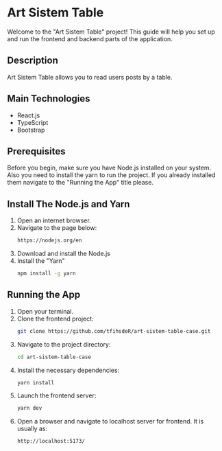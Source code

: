 # Art Sistem Table

Welcome to the "Art Sistem Table" project! This guide will help you set up and run the frontend and backend parts of the application.

## Description

Art Sistem Table allows you to read users posts by a table.

## Main Technologies

-   React.js
-   TypeScript
-   Bootstrap

## Prerequisites

Before you begin, make sure you have Node.js installed on your system. Also you need to install the yarn to run the project. If you already installed them navigate to the "Running the App" title please.

## Install The Node.js and Yarn

1. Open an internet browser.
2. Navigate to the page below:
    ```bash
    https://nodejs.org/en
    ```
3. Download and install the Node.js
4. Install the "Yarn"
    ```bash
    npm install -g yarn
    ```

## Running the App

1. Open your terminal.
2. Clone the frontend project:
    ```bash
    git clone https://github.com/tfihsdeR/art-sistem-table-case.git
    ```
3. Navigate to the project directory:
    ```bash
    cd art-sistem-table-case
    ```
4. Install the necessary dependencies:
    ```bash
    yarn install
    ```
5. Launch the frontend server:
    ```bash
    yarn dev
    ```
6. Open a browser and navigate to localhost server for frontend. It is usually as:
    ```
    http://localhost:5173/
    ```
